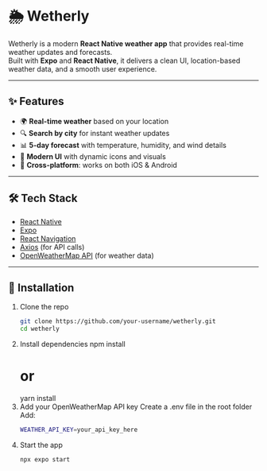 # 🌦️ Wetherly

Wetherly is a modern **React Native weather app** that provides real-time weather updates and forecasts.  
Built with **Expo** and **React Native**, it delivers a clean UI, location-based weather data, and a smooth user experience.

---

## ✨ Features

- 🌍 **Real-time weather** based on your location  
- 🔍 **Search by city** for instant weather updates  
- 📊 **5-day forecast** with temperature, humidity, and wind details  
- 🎨 **Modern UI** with dynamic icons and visuals  
- 📱 **Cross-platform**: works on both iOS & Android  

---

## 🛠️ Tech Stack

- [React Native](https://reactnative.dev/)  
- [Expo](https://expo.dev/)  
- [React Navigation](https://reactnavigation.org/)  
- [Axios](https://axios-http.com/) (for API calls)  
- [OpenWeatherMap API](https://openweathermap.org/api) (for weather data)  

---

## 🚀 Installation

1. Clone the repo  
   ```bash
   git clone https://github.com/your-username/wetherly.git
   cd wetherly
2. Install dependencies
    npm install
    # or
    yarn install
3. Add your OpenWeatherMap API key
    Create a .env file in the root folder
    Add:
    ```bash
    WEATHER_API_KEY=your_api_key_here
4. Start the app
    ```bash
    npx expo start
